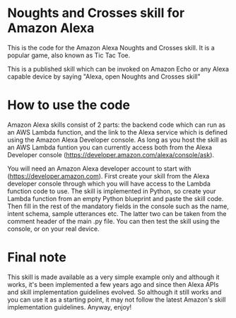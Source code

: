 # Noughts and Crosses skill for Amazon Alexa

This is the code for the Amazon Alexa Noughts and Crosses skill. It is a popular game, also known as Tic Tac Toe.

This is a published skill which can be invoked on Amazon Echo or any Alexa capable device by saying "Alexa, open Noughts and Crosses skill"

# How to use the code

Amazon Alexa skills consist of 2 parts: the backend code which can run as an AWS Lambda function, and the link to the Alexa service which is defined using the Amazon Alexa Developer console. As long as you host the skill as an AWS Lambda funtion you can currently access both from the Alexa Developer console (https://developer.amazon.com/alexa/console/ask).

You will need an Amazon Alexa developer account to start with (https://developer.amazon.com). First create your skill from the Alexa developer console through which you will have access to the Lambda function code to use. The skill is implemented in Python, so  create your Lambda function from an empty Python blueprint and paste the skill code. Then fill in the rest of the mandatory fields in the console such as the name, intent schema, sample utterances etc. The latter two can be taken from the comment header of the main .py file. You can then test the skill using the console, or on your real device.

# Final note

This skill is made available as a very simple example only and although it works, it's been implemented a few years ago and since then Alexa APIs and skill implementation guidelines evolved. So although it still works and you can use it as a starting point, it may not follow the latest Amazon's skill implementation guidelines. Anyway, enjoy!
